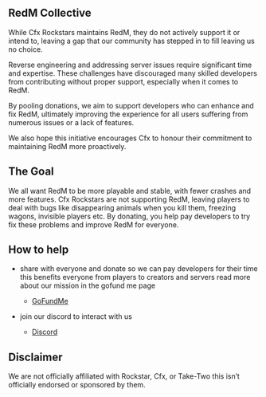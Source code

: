 ## RedM Collective

While Cfx Rockstars maintains RedM, they do not actively support it or intend to, leaving a gap that our community has stepped in to fill leaving us no choice.

Reverse engineering and addressing server issues require significant time and expertise. These challenges have discouraged many skilled developers from contributing without proper support, especially when it comes to RedM.

By pooling donations, we aim to support developers who can enhance and fix RedM, ultimately improving the experience for all users suffering from numerous issues or a lack of features.

We also hope this initiative encourages Cfx to honour their commitment to maintaining RedM more proactively.

## The Goal
We all want RedM to be more playable and stable, with fewer crashes and more features. Cfx Rockstars are not supporting RedM, leaving players to deal with bugs like disappearing animals when you kill them, freezing wagons, invisible players etc. By donating, you help pay developers to try fix these problems and improve RedM for everyone.


## How to help
- share with everyone and donate so we can pay developers for their time this benefits everyone from players to creators and servers read more about our mission in the gofund me page
  - [GoFundMe](https://www.gofundme.com/f/redm-community/cl/o?lang=en_GB&utm_campaign=fp_sharesheet&utm_content=amp13_t1-amp14_c&utm_medium=customer&utm_source=copy_link&attribution_id=sl%3Aabf78ba4-2103-4b00-b0ac-6a173a505b8e)

- join our discord to interact with us 
  - [Discord](https://discord.gg/aSZymWZuPd)

## Disclaimer
We are not officially affiliated with Rockstar, Cfx, or Take-Two this isn’t officially endorsed or sponsored by them. 
